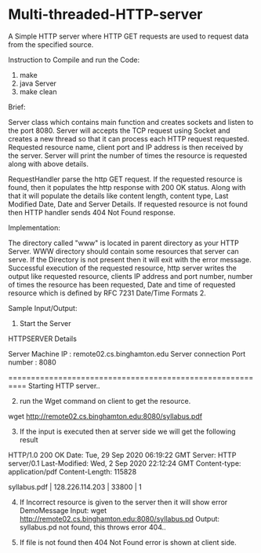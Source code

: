 # Multi-threaded-HTTP-server
A Simple HTTP server where HTTP GET requests are used to request data from the specified source.


Instruction to Compile and run the Code:
  1. make
  2. java Server
  3. make clean

Brief:

Server class which contains main function and creates sockets and listen to the port 8080.
Server will accepts the TCP request using Socket and creates a new thread so that it can process each HTTP request requested.
Requested resource name, client port and IP address is then received by the server.
Server will print the number of times the resource is requested along with above details.

RequestHandler parse the http GET request. If the requested resource is found, then it populates the http response with 200 OK status.
Along with that it will populate the details like content length, content type, Last Modified Date, Date and Server Details.
If requested resource is not found then HTTP handler sends 404 Not Found response.


Implementation:

The directory called "www" is located in parent directory as your HTTP Server. WWW directory should contain some resources that server can serve.
If the Directory is not present then it will exit with the error message.
Successful execution of the requested resource, http server writes the output like requested resource, clients IP address and port number,
number of times the resource has been requested, Date and time of requested resource which is defined by RFC 7231 Date/Time Formats 2.


Sample Input/Output:

1. Start the Server

HTTPSERVER Details

Server Machine IP : remote02.cs.binghamton.edu
Server connection Port number : 8080

==========================================================
Starting HTTP server..

2. run the Wget command on client to get the resource.

  wget http://remote02.cs.binghamton.edu:8080/syllabus.pdf

3. If the input is executed then at server side we will get the following result

HTTP/1.0 200 OK
Date: Tue, 29 Sep 2020 06:19:22 GMT
Server: HTTP server/0.1
Last-Modified: Wed, 2 Sep 2020 22:12:24 GMT
Content-type: application/pdf
Content-Length: 115828


syllabus.pdf | 128.226.114.203 | 33800 | 1

4. If Incorrect resource is given to the server then it will show error DemoMessage
Input:  wget http://remote02.cs.binghamton.edu:8080/syllabus.pd
Output: syllabus.pd not found, this throws error 404..

5. If file is not found then 404 Not Found error is shown at client side.

